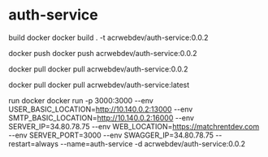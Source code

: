 # auth-service

build docker
docker build . -t acrwebdev/auth-service:0.0.2

docker push
docker push acrwebdev/auth-service:0.0.2

docker pull
docker pull acrwebdev/auth-service:0.0.2

docker pull
docker pull acrwebdev/auth-service:latest

run docker
docker run -p 3000:3000 --env USER_BASIC_LOCATION=http://10.140.0.2:13000 --env SMTP_BASIC_LOCATION=http://10.140.0.2:16000 --env SERVER_IP=34.80.78.75 --env WEB_LOCATION=https://matchrentdev.com --env SERVER_PORT=3000 --env SWAGGER_IP=34.80.78.75 --restart=always --name=auth-service -d acrwebdev/auth-service:0.0.2
